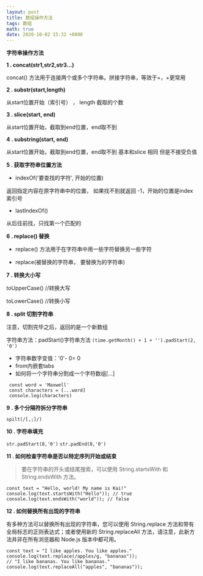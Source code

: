 ```yaml
---
layout: post
title: 数组操作方法
tags: 数组
math: true
date: 2020-10-02 15:32 +0800
---
```

**字符串操作方法**

**1 . concat(str1,str2,str3...)**

concat() 方法用于连接两个或多个字符串。拼接字符串，等效于+，+更常用

**2 . substr(start,length)**

从start位置开始（索引号） ， length 截取的个数

**3 . slice(start, end)**

从start位置开始，截取到end位置，end取不到

**4 . substring(start, end)**

从start位置开始，截取到end位置，end取不到 基本和slice 相同 但是不接受负值

**5 . 获取字符串位置方法**

- indexOf('要查找的字符', 开始的位置)

返回指定内容在原字符串中的位置， 如果找不到就返回 -1，开始的位置是index 索引号

- lastIndexOf()

从后往前找，只找第一个匹配的

**6 . replace() 替换**

- replace() 方法用于在字符串中用一些字符替换另一些字符

- replace(被替换的字符串， 要替换为的字符串)

**7 . 转换大小写**

toUpperCase() //转换大写

toLowerCase() //转换小写

**8 . split 切割字符串**

注意，切割完毕之后，返回的是一个新数组

字符串方法：padStart()字符串方法
`(time.getMonth() + 1 + '').padStart(2, '0')`
- 字符串数字变值：'0'- 0= 0
- from内嵌套tabs
- 如何将一个字符串分割成一个字符数组[...]
```
 const word = 'Maxwell'
 const characters = [...word]
 console.log(characters)
 ```

**9 . 多个分隔符拆分字符串**

`spilt(/[,;]/)`

**10 . 字符串填充**

`str.padStart(8,'0')` `str.padEnd(8,'0')`

**11 . 如何检查字符串是否以特定序列开始或结束**

> 要在字符串的开头或结尾搜索，可以使用 String.startsWith 和 String.endsWith 方法。

```
const text = "Hello, world! My name is Kai!"
console.log(text.startsWith("Hello")); // true
console.log(text.endsWith("world")); // false
```

**12 . 如何替换所有出现的字符串**

有多种方法可以替换所有出现的字符串，您可以使用 String.replace 方法和带有全局标志的正则表达式；或者使用新的 String.replaceAll 方法，请注意，此新方法并非在所有浏览器和 Node.js 版本中都可用。
```
const text = "I like apples. You like apples."
console.log(text.replace(/apples/g, "bananas"));
// "I like bananas. You like bananas."
console.log(text.replaceAll("apples", "bananas"));
```